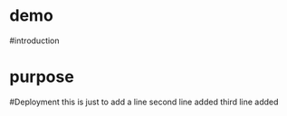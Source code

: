 # demo
#introduction
# purpose
#Deployment 
this is just to add a line
second line added
third line added
